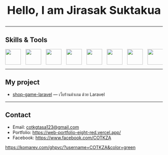 <h2 align="center" style="font-size: 36px; font-weight: bold;">
  Hello, I am Jirasak Suktakua
</h2>

---

##  Skills & Tools
<div style="display:flex; gap:15px; flex-wrap:nowrap; overflow-x:auto; align-items:center;">
  <a href="https://reactjs.org" target="_blank">
    <img src="https://img.icons8.com/?size=100&id=asWSSTBrDlTW&format=png&color=61DAFB" width="50" height="50"/>
  </a>
  <a href="https://laravel.com/" target="_blank">
    <img src="https://upload.wikimedia.org/wikipedia/commons/thumb/9/9a/Laravel.svg/640px-Laravel.svg.png" width="50" height="50"/>
  </a>
  <a href="https://git-scm.com/" target="_blank">
    <img src="https://upload.wikimedia.org/wikipedia/commons/thumb/3/3f/Git_icon.svg/640px-Git_icon.svg.png" width="50" height="50"/>
  </a>
  <a href="https://nodejs.org" target="_blank">
    <img src="https://upload.wikimedia.org/wikipedia/commons/thumb/d/d9/Node.js_logo.svg/640px-Node.js_logo.svg.png" width="50" height="50" />
  </a>
  <a href="https://expressjs.com/" target="_blank">
    <img src="https://img.icons8.com/color/512/express-js.png" width="50" height="50" />
  </a>
  <a href="https://www.mysql.com" target="_blank">
    <img src="https://cdn.freebiesupply.com/logos/large/2x/mysql-5-logo-png-transparent.png" width="50" height="50" />
  </a>
  <a href="https://www.microsoft.com/en-us/sql-server/sql-server-downloads" target="_blank">
    <img src="https://img.icons8.com/?size=512&id=laYYF3dV0Iew&format=png" width="50" height="50" />
  </a>
  <a href="https://www.docker.com/" target="_blank">
    <img src="https://img.icons8.com/fluent/512/docker.png" width="50" height="50" />
  </a>
  <a href="https://tailwindcss.com/" target="_blank">
    <img src="https://upload.wikimedia.org/wikipedia/commons/thumb/d/d5/Tailwind_CSS_Logo.svg/2560px-Tailwind_CSS_Logo.svg.png" width="50" height="50" />
  </a>
  <a href="https://getbootstrap.com/docs/5.0/about/brand/" target="_blank">
    <img src="https://upload.wikimedia.org/wikipedia/commons/thumb/b/b2/Bootstrap_logo.svg/2560px-Bootstrap_logo.svg.png" width="50" height="50" />
  </a>
  <a href="https://developer.mozilla.org/en-US/docs/Glossary/HTML5" target="_blank">
    <img src="https://upload.wikimedia.org/wikipedia/commons/thumb/6/61/HTML5_logo_and_wordmark.svg/2048px-HTML5_logo_and_wordmark.svg.png" width="50" height="50" />
  </a>
  <a href="https://www.typescriptlang.org/" target="_blank">
    <img src="https://upload.wikimedia.org/wikipedia/commons/thumb/4/4c/Typescript_logo_2020.svg/1024px-Typescript_logo_2020.svg.png" width="50" height="50" />
  </a>
  <a href="https://developer.mozilla.org/en-US/docs/Web/JavaScript" target="_blank">
    <img src="https://cdn.freebiesupply.com/logos/large/2x/logo-javascript-logo-png-transparent.png" width="50" height="50" />
  </a>
  <a href="https://vite.dev/" target="_blank">
    <img src="https://upload.wikimedia.org/wikipedia/commons/thumb/f/f1/Vitejs-logo.svg/1200px-Vitejs-logo.svg.png" width="50" height="50" />
  </a>
  <a href="https://vuejs.org/" target="_blank">
    <img src="https://upload.wikimedia.org/wikipedia/commons/thumb/9/95/Vue.js_Logo_2.svg/1200px-Vue.js_Logo_2.svg.png" width="50" height="50" />
  </a>
  <a href="https://sequelize.org/" target="_blank">
    <img src="https://cdn.freebiesupply.com/logos/large/2x/sequelize-logo-svg-vector.svg" width="50" height="50" />
  </a>
  <a href="https://daisyui.com/" target="_blank">
    <img src="https://img.daisyui.com/images/daisyui/daisyui-logo-2000.png" width="50" height="50" />
  </a>
  <a href="https://developer.mozilla.org/en-US/docs/Web/CSS" target="_blank">
    <img src="https://icons.veryicon.com/png/o/application/skills-section/css3-5.png" width="50" height="50" />
  </a>
</div>

---

##  My project
- [shop-game-laravel](https://github.com/COTKZA/shop-game-laravel) — เว็บร้านค้าเกม ด้วย Laravel

---

## Contact
- Email: cotkgtasa123@gmail.com
- Portfolio: https://web-portfolio-eight-red.vercel.app/
- Facebook: https://www.facebook.com/COTKZA
  
https://komarev.com/ghpvc/?username=COTKZA&color=green

